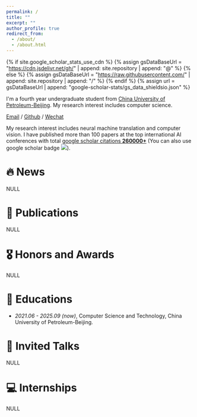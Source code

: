 ```yaml
---
permalink: /
title: ""
excerpt: ""
author_profile: true
redirect_from: 
  - /about/
  - /about.html
---
```


{% if site.google_scholar_stats_use_cdn %}
{% assign gsDataBaseUrl = "https://cdn.jsdelivr.net/gh/" | append: site.repository | append: "@" %}
{% else %}
{% assign gsDataBaseUrl = "https://raw.githubusercontent.com/" | append: site.repository | append: "/" %}
{% endif %}
{% assign url = gsDataBaseUrl | append: "google-scholar-stats/gs_data_shieldsio.json" %}

<span class='anchor' id='about-me'></span>

I'm a fourth year undergraduate student from [China University of Petroleum-Beijing](https://cup.edu.cn/). My research interest includes computer science.

[Email](mailto:tyhcup@163.com) / [Github](https://github.com/yh-tian) / [Wechat](../images/wechat.jpg)

My research interest includes neural machine translation and computer vision. I have published more than 100 papers at the top international AI conferences with total <a href='https://scholar.google.com/citations?user=DhtAFkwAAAAJ'>google scholar citations <strong><span id='total_cit'>260000+</span></strong></a> (You can also use google scholar badge <a href='https://scholar.google.com/citations?user=DhtAFkwAAAAJ'><img src="https://img.shields.io/endpoint?url={{ url | url_encode }}&logo=Google%20Scholar&labelColor=f6f6f6&color=9cf&style=flat&label=citations"></a>).


# 🔥 News

NULL

# 📝 Publications 

NULL

# 🎖 Honors and Awards

NULL

# 📖 Educations
- *2021.06 - 2025.09 (now)*, Computer Science and Technology, China University of Petroleum-Beijing.

# 💬 Invited Talks

NULL

# 💻 Internships

NULL
